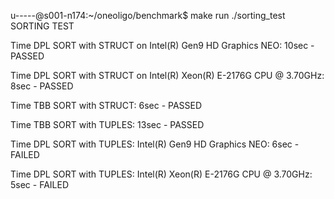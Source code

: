 u-----@s001-n174:~/oneoligo/benchmark$ make run
./sorting_test
SORTING TEST

Time DPL SORT with STRUCT on Intel(R) Gen9 HD Graphics NEO: 10sec - PASSED

Time DPL SORT with STRUCT on Intel(R) Xeon(R) E-2176G CPU @ 3.70GHz: 8sec - PASSED

Time TBB SORT with STRUCT: 6sec - PASSED

Time TBB SORT with TUPLES: 13sec - PASSED

Time DPL SORT with TUPLES: Intel(R) Gen9 HD Graphics NEO: 6sec - FAILED

Time DPL SORT with TUPLES: Intel(R) Xeon(R) E-2176G CPU @ 3.70GHz: 5sec - FAILED